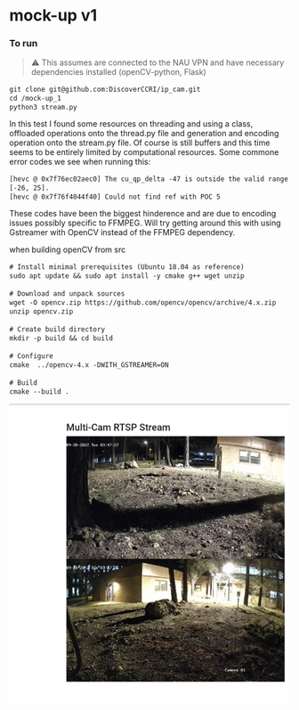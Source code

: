 # mock-up v1

### To run
> :warning: This assumes are connected to the NAU VPN and
have necessary dependencies installed (openCV-python, Flask)

```
git clone git@github.com:DiscoverCCRI/ip_cam.git
cd /mock-up_1
python3 stream.py
```

In this test I found some resources on threading and using a 
class, offloaded operations onto the thread.py file and generation
and encoding operation onto the stream.py file. Of course is still 
buffers and this time seems to be entirely limited by computational 
resources. Some commone error codes we see when running this:
```
[hevc @ 0x7f76ec02aec0] The cu_qp_delta -47 is outside the valid range [-26, 25].
[hevc @ 0x7f76f4044f40] Could not find ref with POC 5
```
These codes have been the biggest hinderence and are due to encoding issues
possibly specific to FFMPEG. Will try getting around this with using 
Gstreamer with OpenCV instead of the FFMPEG dependency.

when building openCV from src 

```
# Install minimal prerequisites (Ubuntu 18.04 as reference)
sudo apt update && sudo apt install -y cmake g++ wget unzip

# Download and unpack sources
wget -O opencv.zip https://github.com/opencv/opencv/archive/4.x.zip
unzip opencv.zip

# Create build directory
mkdir -p build && cd build

# Configure
cmake  ../opencv-4.x -DWITH_GSTREAMER=ON

# Build
cmake --build .
```

![example](https://github.com/DiscoverCCRI/ip_cam/blob/main/imgs/mockup-1.1.png)
